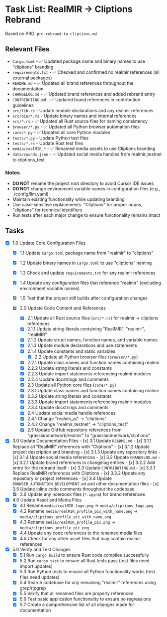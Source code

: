 # Task List: RealMIR → Cliptions Rebrand

Based on PRD: `prd-rebrand-to-cliptions.md`

## Relevant Files

- `Cargo.toml` - ✅ Updated package name and binary names to use "cliptions" branding
- `requirements.txt` - ✅ Checked and confirmed no realmir references (all external packages)
- `README.md` - ✅ Updated all brand references throughout the documentation
- `CHANGELOG.md` - ✅ Updated brand references and added rebrand entry
- `CONTRIBUTING.md` - ✅ Updated brand references in contribution guidelines
- `src/lib.rs` - Update module declarations and any realmir references
- `src/bin/*.rs` - Update binary names and internal references
- `src/*.rs` - ✅ Updated all Rust source files for naming consistency
- `browser/*.py` - ✅ Updated all Python browser automation files
- `core/*.py` - ✅ Updated all core Python modules
- `tests/*.py` - Update Python test files
- `tests/*.rs` - Update Rust test files
- `media/realMIR_*` - ✅ Renamed media assets to use Cliptions branding
- `data/rounds.json` - ✅ Updated social media handles from realmir_testnet to cliptions_test

### Notes

- **DO NOT** rename the project root directory to avoid Cursor IDE issues
- **DO NOT** change environment variable names in configuration files (e.g., ./config/llm.yaml)
- Maintain existing functionality while updating branding
- Use case-sensitive replacements: "Cliptions" for proper nouns, "cliptions" for technical identifiers
- Run tests after each major change to ensure functionality remains intact

## Tasks

- [x] 1.0 Update Core Configuration Files
  - [x] 1.1 Update `Cargo.toml` package name from "realmir" to "cliptions"
  - [x] 1.2 Update binary names in `Cargo.toml` to use "cliptions" naming
  - [x] 1.3 Check and update `requirements.txt` for any realmir references
  - [x] 1.4 Update any configuration files that reference "realmir" (excluding environment variable names)
  - [x] 1.5 Test that the project still builds after configuration changes

  - [x] 2.0 Update Code Content and References
      - [x] 2.1 Update all Rust source files (`src/*.rs`) for realmir → cliptions references
      - [x] 2.1.1 Update string literals containing "RealMIR", "realmir", "realMIR"
      - [x] 2.1.2 Update struct names, function names, and variable names
      - [x] 2.1.3 Update module declarations and use statements
      - [x] 2.1.4 Update constants and static variables
          - [x] 2.2 Update all Python browser files (`browser/*.py`)
      - [x] 2.2.1 Update class names and function names containing realmir
      - [x] 2.2.2 Update string literals and constants
      - [x] 2.2.3 Update import statements referencing realmir modules
      - [x] 2.2.4 Update docstrings and comments
      - [x] 2.3 Update all Python core files (`core/*.py`)
      - [x] 2.3.1 Update class names and function names containing realmir
      - [x] 2.3.2 Update string literals and constants
      - [x] 2.3.3 Update import statements referencing realmir modules
      - [x] 2.3.4 Update docstrings and comments
      - [x] 2.4 Update social media handle references
      - [x] 2.4.1 Change "realmir_ai" → "cliptions"
      - [x] 2.4.2 Change "realmir_testnet" → "cliptions_test"
      - [x] 2.5 Update GitHub repository references from "grasslandnetwork/realmir" to "grasslandnetwork/cliptions"

- [x] 3.0 Update Documentation Files
      - [x] 3.1 Update `README.md`
      - [x] 3.1.1 Replace all "RealMIR" references with "Cliptions"
      - [x] 3.1.2 Update project description and branding
      - [x] 3.1.3 Update any repository links
      - [x] 3.1.4 Update social media references
      - [x] 3.2 Update `CHANGELOG.md`
      - [x] 3.2.1 Update brand references in changelog entries
      - [x] 3.2.2 Add entry for the rebrand itself
      - [x] 3.3 Update `CONTRIBUTING.md`
      - [x] 3.3.1 Replace RealMIR references with Cliptions
      - [x] 3.3.2 Update any repository or project references
      - [x] 3.4 Update `BROWSER_AUTOMATION_DEVELOPMENT.md` and other documentation files
      - [x] 3.5 Update inline code comments throughout the codebase
  - [x] 3.6 Update any notebook files (`*.ipynb`) for brand references

- [x] 4.0 Update Asset and Media Files
  - [x] 4.1 Rename `media/realMIR_logo.png` → `media/cliptions_logo.png`
  - [x] 4.2 Rename `media/realMIR_profile_pic_with_name.png` → `media/cliptions_profile_pic_with_name.png`
  - [x] 4.3 Rename `media/realMIR_profile_pic.png` → `media/cliptions_profile_pic.png`
  - [x] 4.4 Update any code references to the renamed media files
  - [x] 4.5 Check for any other asset files that may contain realmir references

- [x] 5.0 Verify and Test Changes
  - [x] 5.1 Run `cargo build` to ensure Rust code compiles successfully
  - [x] 5.2 Run `cargo test` to ensure all Rust tests pass (test files need import updates)
  - [x] 5.3 Run Python tests to ensure all Python functionality works (test files need updates)
  - [x] 5.4 Search codebase for any remaining "realmir" references using grep/ripgrep
  - [x] 5.5 Verify that all renamed files are properly referenced
  - [x] 5.6 Test basic application functionality to ensure no regressions
  - [x] 5.7 Create a comprehensive list of all changes made for documentation 